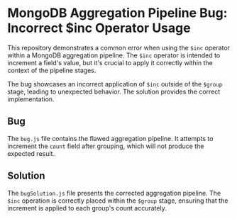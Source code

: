 # MongoDB Aggregation Pipeline Bug: Incorrect $inc Operator Usage

This repository demonstrates a common error when using the `$inc` operator within a MongoDB aggregation pipeline.  The `$inc` operator is intended to increment a field's value, but it's crucial to apply it correctly within the context of the pipeline stages.

The bug showcases an incorrect application of `$inc` outside of the `$group` stage, leading to unexpected behavior. The solution provides the correct implementation.

## Bug
The `bug.js` file contains the flawed aggregation pipeline.  It attempts to increment the `count` field after grouping, which will not produce the expected result.

## Solution
The `bugSolution.js` file presents the corrected aggregation pipeline.  The `$inc` operation is correctly placed within the `$group` stage, ensuring that the increment is applied to each group's count accurately.
